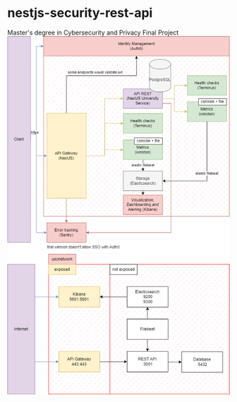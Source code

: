 # nestjs-security-rest-api
Master's degree in Cybersecurity and Privacy Final Project
![Alt text](architecture.png?raw=true "Architecture")
![Alt text](infra.png?raw=true "Infra")
